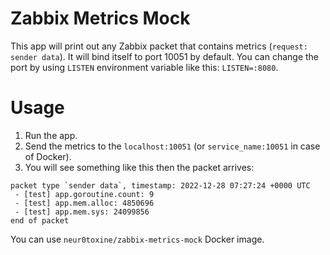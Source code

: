 # Zabbix Metrics Mock

This app will print out any Zabbix packet that contains metrics (`request: sender data`). It will bind itself to port 10051 by default. 
You can change the port by using `LISTEN` environment variable like this: `LISTEN=:8080`.

# Usage

1. Run the app.
2. Send the metrics to the `localhost:10051` (or `service_name:10051` in case of Docker).
3. You will see something like this then the packet arrives:
```
packet type `sender data`, timestamp: 2022-12-28 07:27:24 +0000 UTC
 - [test] app.goroutine.count: 9
 - [test] app.mem.alloc: 4850696
 - [test] app.mem.sys: 24099856
end of packet
```

You can use `neur0toxine/zabbix-metrics-mock` Docker image.
